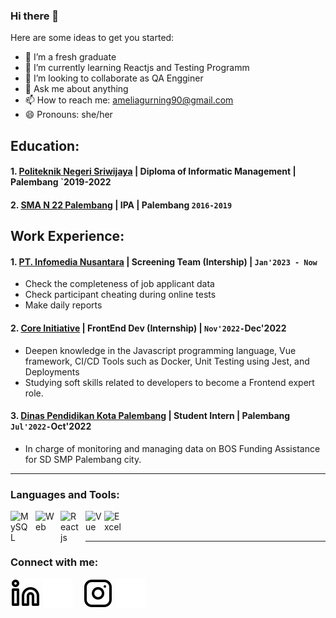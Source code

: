 ### Hi there 👋

Here are some ideas to get you started:

- 🔭 I’m a fresh graduate
- 🌱 I’m currently learning Reactjs and Testing Programm
- 👯 I’m looking to collaborate as QA Engginer
- 💬 Ask me about anything
- 📫 How to reach me: ameliagurning90@gmail.com
- 😄 Pronouns: she/her

## Education:

#### 1. [Politeknik Negeri Sriwijaya](https://www.polsri.ac.id) | Diploma of Informatic Management | Palembang `2019-2022
#### 2. [SMA N 22 Palembang](https://www.sman22plg.sch.id) | IPA | Palembang `2016-2019`
   

## Work Experience:
#### 1. [PT. Infomedia Nusantara](https://www.infomedia.co.id) | Screening Team (Intership) | `Jan'2023 - Now`
   - Check the completeness of job applicant data
   - Check participant cheating during online tests
   - Make daily reports
#### 2. [Core Initiative](https://coreinitiative.id) | FrontEnd Dev (Internship) | `Nov'2022-`Dec'2022
   - Deepen knowledge in the Javascript programming language, Vue framework, CI/CD Tools such as Docker, 
     Unit Testing using Jest, and Deployments
   - Studying soft skills related to developers to become a Frontend expert role.
#### 3. [Dinas Pendidikan Kota Palembang](http://portal.disdik.palembang.go.id/about) | Student Intern | Palembang `Jul'2022-`Oct'2022
   - In charge of monitoring and managing data on BOS Funding Assistance for SD SMP Palembang city.
---

### Languages and Tools:

[<img align="left" alt="MySQL" width="30px" src="https://cdn.jsdelivr.net/gh/devicons/devicon/icons/mysql/mysql-original.svg" style="padding-right:10px;" />][webdev]
[<img align="left" alt="Web" width="30px" src="https://tse1.mm.bing.net/th?id=OIP.qRH-viaTdgh-nLyVA3sKkwHaGa&pid=Api&P=0" style="padding-right:10px;" />][webdev]
[<img align="left" alt="Reactjs" width="30px" src="https://tse2.mm.bing.net/th?id=OIP.EvfL4OMIgKMnXb8JZBHKZgHaGF&pid=Api&P=0" style="padding-right:10px;" />][webdev]
[<img align="left" alt="Vue" width="30px" src="https://tse1.mm.bing.net/th?id=OIP.b8HASxFPkrLqZ0fJoLV_YQHaGZ&pid=Api&P=0" style="padding-right:0px;" />][webdev]
[<img align="left" alt="Excel" width="30px" src="https://is2-ssl.mzstatic.com/image/thumb/Purple126/v4/a8/fd/5a/a8fd5a84-c6f1-355f-3b9f-6e86598efaa3/XCEL.png/1200x630bb.png" style="padding-right:10px;" />][webdev]

<br />
<br />

---
### Connect with me:

[![website](./img/linkedin-light.svg)](https://www.linkedin.com/in/amelia-gurning-7b39a3203#gh-light-mode-only)
[![website](./img/linkedin-dark.svg)](https://www.linkedin.com/in/amelia-gurning-7b39a3203#gh-dark-mode-only)
&nbsp;&nbsp;
[![website](./img/instagram-light.svg)](https://instagram.com/ameel.db#gh-light-mode-only)
[![website](./img/instagram-dark.svg)](https://instagram.com/ameel.db#gh-dark-mode-only)



[webdev]: https://github.com/gurningamelia/gurningamelia
